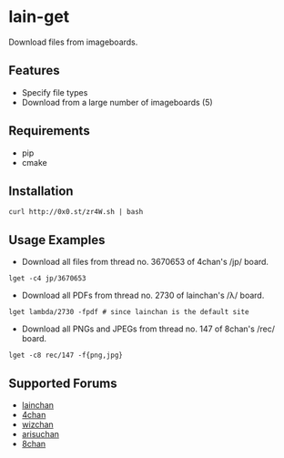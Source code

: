 # lain-get
Download files from imageboards.
## Features
* Specify file types
* Download from a large number of imageboards (5)

## Requirements
* pip
* cmake

## Installation
```
curl http://0x0.st/zr4W.sh | bash
```
## Usage Examples
* Download all files from thread no. 3670653 of 4chan's /jp/ board.
```
lget -c4 jp/3670653
```
* Download all PDFs from thread no. 2730 of lainchan's /λ/ board.
```
lget lambda/2730 -fpdf # since lainchan is the default site
```
* Download all PNGs and JPEGs from thread no. 147 of 8chan's /rec/ board.
```
lget -c8 rec/147 -f{png,jpg}
```
## Supported Forums
* [lainchan](https://lainchan.org)
* [4chan](https://4chan.org)
* [wizchan](https://wizchan.org)
* [arisuchan](https://arisuchan.jp/)
* [8chan](https://8ch.net/)
